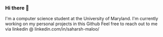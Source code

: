 ### Hi there 👋

I'm a computer science student at the University of Maryland.
I'm currently working on my personal projects in this Github
Feel free to reach out to me via linkedin @ linkedin.com/in/saharsh-maloo/

<!--
**Saharsh365/Saharsh365** is a ✨ _special_ ✨ repository because its `README.md` (this file) appears on your GitHub profile.

Here are some ideas to get you started:

- 🔭 I’m currently working on ...
- 🌱 I’m currently learning ...
- 👯 I’m looking to collaborate on ...
- 🤔 I’m looking for help with ...
- 💬 Ask me about ...
- 📫 How to reach me: ...
- 😄 Pronouns: ...
- ⚡ Fun fact: ...
-->
